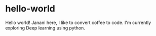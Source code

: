 # hello-world

Hello world!
Janani here, I like to convert coffee to code.
I'm currently exploring Deep learning using python.
